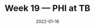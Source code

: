 ---
layout: game
title: Week 19 — PHI at TB
season: 2021
game_id: 2021_19_PHI_TB
week: 19
date: 2022-01-16
home_team: TB
away_team: PHI
final_home: 
final_away: 
pbp_url: /assets/data/pbp/2021/2021_19_PHI_TB.csv.gz
---